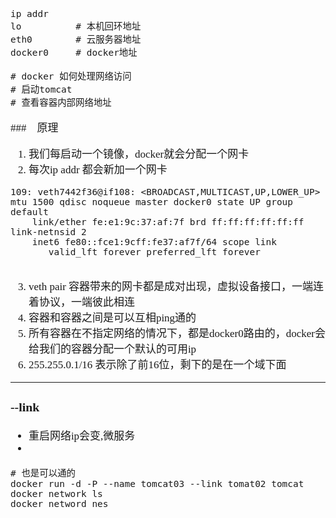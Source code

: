 <span  style="font-family: Simsun,serif; font-size: 17px; ">

~~~
ip addr
lo          # 本机回环地址
eth0        # 云服务器地址
docker0     # docker地址
~~~

~~~
# docker 如何处理网络访问
# 启动tomcat
# 查看容器内部网络地址 
~~~

###　原理

1. 我们每启动一个镜像，docker就会分配一个网卡
2. 每次ip addr 都会新加一个网卡
~~~
109: veth7442f36@if108: <BROADCAST,MULTICAST,UP,LOWER_UP> mtu 1500 qdisc noqueue master docker0 state UP group default 
    link/ether fe:e1:9c:37:af:7f brd ff:ff:ff:ff:ff:ff link-netnsid 2
    inet6 fe80::fce1:9cff:fe37:af7f/64 scope link 
       valid_lft forever preferred_lft forever
 
~~~
3. veth pair 容器带来的网卡都是成对出现，虚拟设备接口，一端连着协议，一端彼此相连
4. 容器和容器之间是可以互相ping通的
5. 所有容器在不指定网络的情况下，都是docker0路由的，docker会给我们的容器分配一个默认的可用ip
6. 255.255.0.1/16 表示除了前16位，剩下的是在一个域下面

---



### --link

- 重启网络ip会变,微服务
- 
~~~
# 也是可以通的
docker run -d -P --name tomcat03 --link tomat02 tomcat 
docker network ls
docker netword nes
~~~

</span>